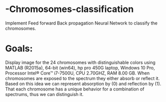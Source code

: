 # -Chromosomes-classification
Implement Feed forward Back propagation Neural Network to classify the chromosomes.
#  Goals:
Display image for the 24 chromosomes with distinguishable colors using
MATLAB (R2015a), 64-bit (win64), hp pro 450G laptop, Windows 10 Pro, Processor
Intel® Core™ i7-7500U, CPU 2.70GHZ, RAM 8.00 GB.
When chromosomes are exposed to the spectrum they either absorb or reflect it. Based on
this idea we can represent absorption by (0) and reflection by (1). That each chromosome
has a unique behavior for a combination of spectrums, thus we can distinguish it.
